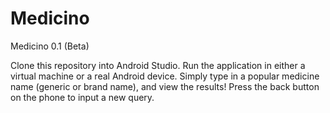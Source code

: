 # Medicino
Medicino 0.1 (Beta)


Clone this repository into Android Studio. Run the application in either a virtual machine or a real Android device. Simply type
in a popular medicine name (generic or brand name), and view the results! Press the back button on the phone to input a new query.
